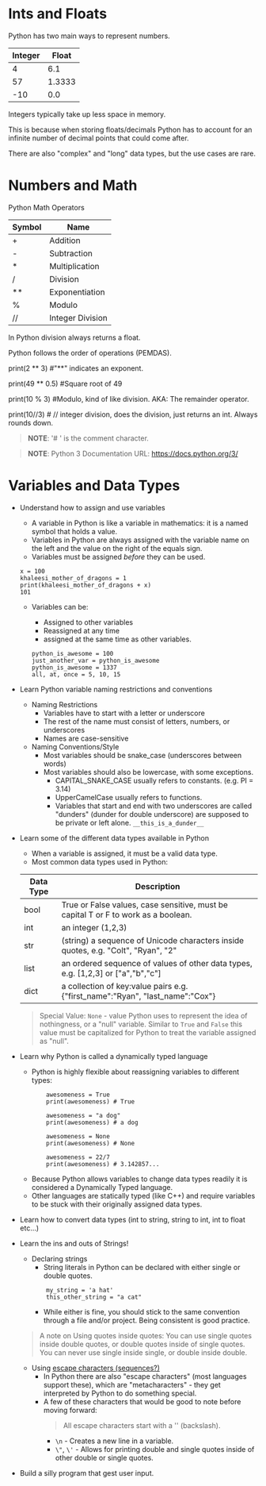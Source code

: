 # Ints and Floats

Python has two main ways to represent numbers. 

|Integer|Float|
 |--|--|
 |4|6.1|
 |57|1.3333|
 |-10|0.0|

Integers typically take up less space in memory.  
 
This is because when storing floats/decimals Python has to account for an infinite number of decimal points that could come after.  

There are also "complex" and "long" data types, but the use cases are rare. 


# Numbers and Math

Python Math Operators 

|Symbol|Name|
|--|--|
|+|Addition|
|-|Subtraction|
|*|Multiplication|
|/|Division|
|**|Exponentiation|
|%|Modulo|
|//|Integer Division|

In Python division always returns a float. 

Python follows the order of operations (PEMDAS). 

print(2 ** 3) #"**" indicates an exponent. 

print(49 ** 0.5) #Square root of 49 

print(10 % 3) #Modulo, kind of like division. AKA: The remainder operator. 

print(10//3) # // integer division, does the division, just returns an int. Always rounds down. 
 
> **NOTE**: '# ' is the comment character. 

> **NOTE**: Python 3 Documentation URL: https://docs.python.org/3/ 

# Variables and Data Types

- Understand how to assign and use variables
    * A variable in Python is like a variable in mathematics: it is a named symbol that holds a value.
    * Variables in Python are always assigned with the variable name on the left and the value on the right of the equals sign.
    * Variables must be assigned _before_ they can be used.
    ```
    x = 100 
    khaleesi_mother_of_dragons = 1
    print(khaleesi_mother_of_dragons + x)
    101    
    ```
    * Variables can be:
        * Assigned to other variables
        * Reassigned at any time
        * assigned at the same time as other variables.

        ```
        python_is_awesome = 100
        just_another_var = python_is_awesome
        python_is_awesome = 1337
        all, at, once = 5, 10, 15
        ```

- Learn Python variable naming restrictions and conventions
    * Naming Restrictions
        * Variables have to start with a letter or underscore
        * The rest of the name must consist of letters, numbers, or underscores
        * Names are case-sensitive
    * Naming Conventions/Style
        * Most variables should be snake_case (underscores between words)
        * Most variables should also be lowercase, with some exceptions.
            * CAPITAL_SNAKE_CASE usually refers to constants. (e.g. PI = 3.14)
            * UpperCamelCase usually refers to functions.
            * Variables that start and end with two underscores are called "dunders" (dunder for double underscore) are supposed to be private or left alone. `__this_is_a_dunder__`
        
- Learn some of the different data types available in Python
    * When a variable is assigned, it must be a valid data type.
    * Most common data types used in Python:

    |Data Type|Description|
    |--|--|
    |bool|True or False values, case sensitive, must be capital T or F to work as a boolean.|
    |int| an integer (1,2,3)|
    |str|(string) a sequence of Unicode characters inside quotes, e.g. "Colt", "Ryan", "2"|
    |list|an ordered sequence of values of other data types, e.g. [1,2,3] or ["a","b","c"]|
    |dict|a collection of key:value pairs e.g. {"first_name":"Ryan", "last_name":"Cox"}|

    > Special Value: `None` - value Python uses to represent the idea of nothingness, or a "null" variable. Similar to `True` and `False` this value must be capitalized for Python to treat the variable assigned as "null". 

- Learn why Python is called a dynamically typed language
    * Python is highly flexible about reassigning variables to different types:
        ```
            awesomeness = True
            print(awesomeness) # True

            awesomeness = "a dog" 
            print(awesomeness) # a dog

            awesomeness = None
            print(awesomeness) # None

            awesomeness = 22/7
            print(awesomeness) # 3.142857...
        ```
    * Because Python allows variables to change data types readily it is considered a Dynamically Typed language.
    * Other languages are statically typed (like C++) and require variables to be stuck with their originally assigned data types.


- Learn how to convert data types (int to string, string to int, int to float etc...)
- Learn the ins and outs of Strings!
    * Declaring strings
        * String literals in Python can be declared with either single or double quotes.
        ```
            my_string = 'a hat'
            this_other_string = "a cat"
        ```
        * While either is fine, you should stick to the same convention through a file and/or project. Being consistent is good practice.

    > A note on Using quotes inside quotes: You can use single quotes inside double quotes, or double quotes inside of single quotes. You can never use single inside single, or double inside double.

    * Using [escape characters (sequences?)](https://docs.python.org/3/reference/lexical_analysis.html)
        * In Python there are also "escape characters" (most languages support these), which are "metacharacters" - they get interpreted by Python to do something special. 
        * A few of these characters that would be good to note before moving forward:
            > All escape characters start with a '\' (backslash).
            * `\n` - Creates a new line in a variable.
            * `\"`, `\'` - Allows for printing double and single quotes inside of other double or single quotes.

- Build a silly program that gest user input.

